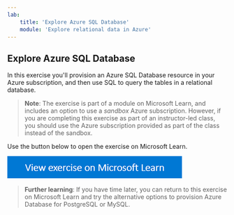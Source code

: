 ```yaml
---
lab:
    title: 'Explore Azure SQL Database'
    module: 'Explore relational data in Azure'
---
```


## Explore Azure SQL Database

In this exercise you'll provision an Azure SQL Database resource in your Azure subscription, and then use SQL to query the tables in a relational database.

> **Note**: The exercise is part of a module on Microsoft Learn, and includes an option to use a *sandbox* Azure subscription. However, if you are completing this exercise as part of an instructor-led class, you should use the Azure subscription provided as part of the class instead of the sandbox.

Use the button below to open the exercise on Microsoft Learn.

[![View exercise on Microsoft Learn](./images/learn-button.png)](https://docs.microsoft.com/learn/modules/explore-provision-deploy-relational-database-offerings-azure/4-exercise-provision-relational-azure-data-services?pivots=azuresql#provision-an-azure-sql-database-resource)

> **Further learning**: If you have time later, you can return to this exercise on Microsoft Learn and try the alternative options to provision Azure Database for PostgreSQL or MySQL.